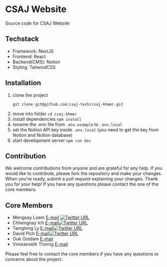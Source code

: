 # CSAJ Website

Source code for CSAJ Website

## Techstack

- Framework: NextJS
- Frontend: React
- Backend(CMS): Notion
- Styling: TailwindCSS

## Installation

1. clone the project
   ```
   git clone git@github.com:csaj-tech/csaj-khmer.git
   ```
2. move into folder `cd csaj-khmer`
3. install dependencies `npm install`
4. rename the .env file from `.env.example` to `.env.local`
5. set the Notion API key inside `.env.local` (you need to get the key from Notion and Notion database)
6. start development server `npm run dev`

## Contribution

We welcome contributions from anyone and are grateful for any help. If you would like to contribute, please fork the repository and make your changes. When you're ready, submit a pull request explaining your changes. Thank you for your help! If you have any questions please contact the one of the core members.

## Core Members
   - Mengsay Loem [E-mail](mailto:mengsaylms@gmail.com)
     [![Twitter URL](https://img.shields.io/twitter/url/https/twitter.com/bukotsunikki.svg?style=social&label=Follow%20%40loem_ms)](https://twitter.com/loem_ms)
   - Chhengnay Ich [E-mail](mailto:chhengnay112@gmail.com)[![Twitter URL](https://img.shields.io/twitter/url/https/twitter.com/bukotsunikki.svg?style=social&label=Follow%20%40choasara1)](https://twitter.com/choasara1)
   - Tainglong Ly [E-mail](mailto:lytanglong5@gmail.com)[![Twitter URL](https://img.shields.io/twitter/url/https/twitter.com/bukotsunikki.svg?style=social&label=Follow%20%40TainglongL)](https://twitter.com/TainglongL)
   - David Pich [E-mail](mailto:davidpich.kh@gmail.com)[![Twitter URL](https://img.shields.io/twitter/url/https/twitter.com/bukotsunikki.svg?style=social&label=Follow%20%40aiosym)](https://twitter.com/aiosym)
   - Ouk Outdam [E-mail](mailto:outdam.ouk103@gmail.com)
   - Vimeanseth Thorng [E-mail](mailto:vimeanseththorngstf@gmail.com)

Please feel free to contact the core members if you have any questions or concerns about the project.

